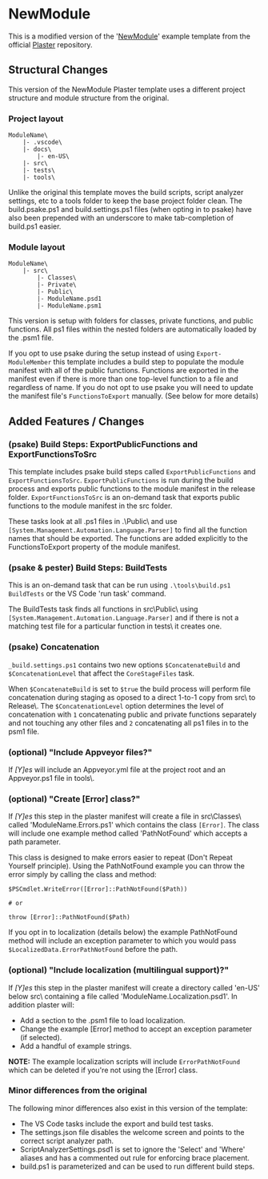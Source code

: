 # NewModule

This is a modified version of the '[NewModule](https://github.com/PowerShell/Plaster/tree/master/examples/NewModule)' example template from the official [Plaster](https://github.com/PowerShell/Plaster) repository.

## Structural Changes

This version of the NewModule Plaster template uses a different project structure and module structure from the original.

### Project layout

```
ModuleName\
    |- .vscode\
    |- docs\
        |- en-US\
    |- src\
    |- tests\
    |- tools\
```

Unlike the original this template moves the build scripts, script analyzer settings, etc to a tools folder to keep the base project folder clean. The build.psake.ps1 and build.settings.ps1 files (when opting in to psake) have also been prepended with an underscore to make tab-completion of build.ps1 easier.

### Module layout
```
ModuleName\
    |- src\
        |- Classes\
        |- Private\
        |- Public\
        |- ModuleName.psd1
        |- ModuleName.psm1
```

This version is setup with folders for classes, private functions, and public functions. All ps1 files within the nested folders are automatically loaded by the .psm1 file.

If you opt to use psake during the setup instead of using `Export-ModuleMember` this template includes a build step to populate the module manifest with all of the public functions. Functions are exported in the manifest even if there is more than one top-level function to a file and regardless of name. If you do not opt to use psake you will need to update the manifest file's `FunctionsToExport` manually. (See below for more details)

## Added Features / Changes

### (psake) Build Steps: ExportPublicFunctions and ExportFunctionsToSrc

This template includes psake build steps called `ExportPublicFunctions` and `ExportFunctionsToSrc`. `ExportPublicFunctions` is run during the build process and exports public functions to the module manifest in the release folder. `ExportFunctionsToSrc` is an on-demand task that exports public functions to the module manifest in the src folder.

These tasks look at all .ps1 files in .\Public\ and use `[System.Management.Automation.Language.Parser]` to find all the function names that should be exported. The functions are added explicitly to the FunctionsToExport property of the module manifest.

### (psake & pester) Build Steps: BuildTests

This is an on-demand task that can be run using `.\tools\build.ps1 BuildTests` or the VS Code 'run task' command.

The BuildTests task finds all functions in src\Public\ using `[System.Management.Automation.Language.Parser]` and if there is not a matching test file for a particular function in tests\ it creates one.

### (psake) Concatenation

`_build.settings.ps1` contains two new options `$ConcatenateBuild` and `$ConcatenationLevel` that affect the `CoreStageFiles` task.

When `$ConcatenateBuild` is set to `$true` the build process will perform file concatenation during staging as oposed to a direct 1-to-1 copy from src\ to Release\\. The `$ConcatenationLevel` option determines the level of concatenation with `1` concatenating public and private functions separately and not touching any other files and `2` concatenating all ps1 files in to the psm1 file.

### (optional) "Include Appveyor files?"

If _[Y]es_ will include an Appveyor.yml file at the project root and an Appveyor.ps1 file in tools\\.

### (optional) "Create [Error] class?"

If _[Y]es_ this step in the plaster manifest will create a file in src\Classes\ called 'ModuleName.Errors.ps1' which contains the class  `[Error]`. The class will include one example method called 'PathNotFound' which accepts a path parameter.

This class is designed to make errors easier to repeat (Don't Repeat Yourself principle). Using the PathNotFound example you can throw the error simply by calling the class and method:

```
$PSCmdlet.WriteError([Error]::PathNotFound($Path))

# or

throw [Error]::PathNotFound($Path)
```

If you opt in to localization (details below) the example PathNotFound method will include an exception parameter to which you would pass `$LocalizedData.ErrorPathNotFound` before the path.

### (optional) "Include localization (multilingual support)?"

If _[Y]es_ this step in the plaster manifest will create a directory called 'en-US' below src\ containing a file called 'ModuleName.Localization.psd1'. In addition plaster will:

* Add a section to the .psm1 file to load localization.
* Change the example [Error] method to accept an exception parameter (if selected).
* Add a handful of example strings.

__NOTE:__ The example localization scripts will include `ErrorPathNotFound` which can be deleted if you're not using the [Error] class.

### Minor differences from the original

The following minor differences also exist in this version of the template:

* The VS Code tasks include the export and build test tasks.
* The settings.json file disables the welcome screen and points to the correct script analyzer path.
* ScriptAnalyzerSettings.psd1 is set to ignore the 'Select' and 'Where' aliases and has a commented out rule for enforcing brace placement.
* build.ps1 is parameterized and can be used to run different build steps.